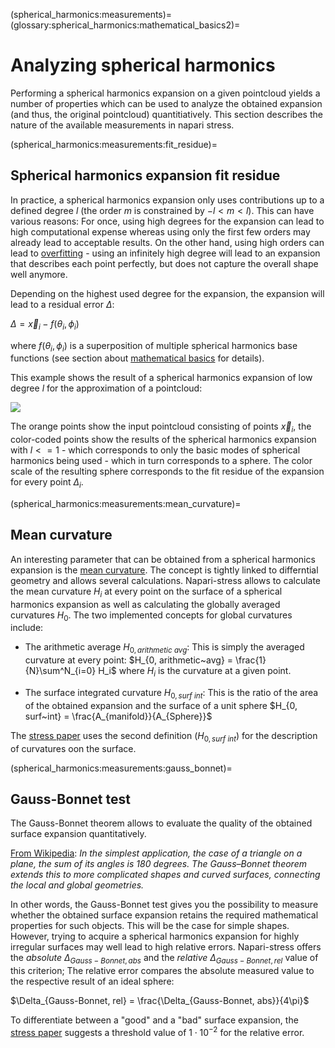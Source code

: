 (spherical_harmonics:measurements)=
(glossary:spherical_harmonics:mathematical_basics2)=
# Analyzing spherical harmonics

Performing a spherical harmonics expansion on a given pointcloud yields a number of properties which can be used to analyze the obtained expansion (and thus, the original pointcloud) quantitiatively. This section describes the nature of the available measurements in napari stress.

(spherical_harmonics:measurements:fit_residue)=
## Spherical harmonics expansion fit residue
In practice, a spherical harmonics expansion only uses contributions up to a defined degree $l$ (the order $m$ is constrained by $-l < m < l$). This can have various reasons: For once, using high degrees for the expansion can lead to high computational expense whereas using only the first few orders may already lead to acceptable results. On the other hand, using high orders can lead to [overfitting](https://en.wikipedia.org/wiki/Overfitting) - using an infinitely high degree will lead to an expansion that describes each point perfectly, but does not capture the overall shape well anymore.

Depending on the highest used degree for the expansion, the expansion will lead to a residual error $\Delta$:

$\Delta = \vec{x}_i - f(\theta_i, \phi_i)$

where $f(\theta_i, \phi_i)$ is a superposition of multiple spherical harmonics base functions (see section about [mathematical basics](spherical_harmonics:mathematical_basics) for details).

This example shows the result of a spherical harmonics expansion of low degree $l$ for the approximation of a pointcloud:

![](../../imgs/viewer_screenshots/fit_spherical_harmonics3.png)

The orange points show the input pointcloud consisting of points $\vec{x}_i$, the color-coded points show the results of the spherical harmonics expansion with $l<=1$ - which corresponds to only the basic modes of spherical harmonics being used - which in turn corresponds to a sphere. The color scale of the resulting sphere corresponds to the fit residue of the expansion for every point $\Delta_i$.

(spherical_harmonics:measurements:mean_curvature)=
## Mean curvature

An interesting parameter that can be obtained from a spherical harmonics expansion is the [mean curvature](https://en.wikipedia.org/wiki/Mean_curvature). The concept is tightly linked to differntial geometry and allows several calculations. Napari-stress allows to calculate the mean curvature $H_i$ at every point on the surface of a spherical harmonics expansion as well as calculating the globally averaged curvatures $H_0$. The two implemented concepts for global curvatures include:

* The arithmetic average $H_{0, arithmetic~avg}$: This is simply the averaged curvature at every point: $H_{0, arithmetic~avg} = \frac{1}{N}\sum^N_{i=0} H_i$ where $H_i$ is the curvature at a given point.

* The surface integrated curvature $H_{0, surf~int}$: This is the ratio of the area of the obtained expansion and the surface of a unit sphere $H_{0, surf~int} = \frac{A_{manifold}}{A_{Sphere}}$

The [stress paper](https://www.biorxiv.org/content/10.1101/2021.03.26.437148v1.abstract) uses the second definition ($H_{0, surf~int}$) for the description of curvatures oon the surface. 

(spherical_harmonics:measurements:gauss_bonnet)=
## Gauss-Bonnet test

The Gauss-Bonnet theorem allows to evaluate the quality of the obtained surface expansion quantitatively.

[From Wikipedia](https://en.wikipedia.org/wiki/Gauss%E2%80%93Bonnet_theorem): *In the simplest application, the case of a triangle on a plane, the sum of its angles is 180 degrees. The Gauss–Bonnet theorem extends this to more complicated shapes and curved surfaces, connecting the local and global geometries.*

In other words, the Gauss-Bonnet test gives you the possibility to measure whether the obtained surface expansion retains the required mathematical properties for such objects. This will be the case for simple shapes. However, trying to acquire a spherical harmonics expansion for highly irregular surfaces may well lead to high relative errors. Napari-stress offers the *absolute* $\Delta_{Gauss-Bonnet, abs}$ and the *relative* $\Delta_{Gauss-Bonnet, rel}$ value of this criterion; The relative error compares the absolute measured value to the respective result of an ideal sphere:

$\Delta_{Gauss-Bonnet, rel} = \frac{\Delta_{Gauss-Bonnet, abs}}{4\pi}$

To differentiate between a "good" and a "bad" surface expansion, the [stress paper](https://www.biorxiv.org/content/10.1101/2021.03.26.437148v1.full) suggests a threshold value of $1\cdot10^{-2}$ for the relative error.